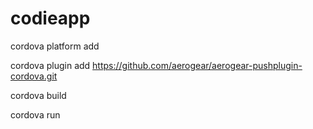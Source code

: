 codieapp
========

cordova platform add <platform>

cordova plugin add https://github.com/aerogear/aerogear-pushplugin-cordova.git

cordova build <platform>

cordova run <platform>